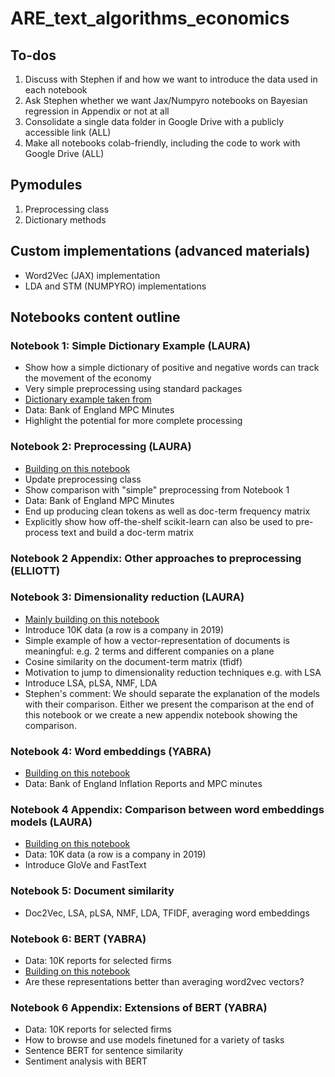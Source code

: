 # ARE_text_algorithms_economics

## To-dos
1. Discuss with Stephen if and how we want to introduce the data used in each notebook
2. Ask Stephen whether we want Jax/Numpyro notebooks on Bayesian regression in Appendix or not at all
3. Consolidate a single data folder in Google Drive with a publicly accessible link (ALL)
4. Make all notebooks colab-friendly, including the code to work with Google Drive (ALL)

## Pymodules

1. Preprocessing class
2. Dictionary methods

## Custom implementations (advanced materials)

- Word2Vec (JAX) implementation
- LDA and STM (NUMPYRO) implementations

## Notebooks content outline


### Notebook 1: Simple Dictionary Example (LAURA)
- Show how a simple dictionary of positive and negative words can track the movement of the economy
- Very simple preprocessing using standard packages
- [Dictionary example taken from](https://github.com/sekhansen/course_unstructured_data/blob/main/notebooks/preprocessing_notebook.ipynb) 
- Data: Bank of England MPC Minutes
- Highlight the potential for more complete processing

### Notebook 2: Preprocessing (LAURA)
- [Building on this notebook](https://github.com/sekhansen/mres_methods_course/blob/main/notebooks/preprocessing_notebook.ipynb)
- Update preprocessing class
- Show comparison with "simple" preprocessing from Notebook 1
- Data: Bank of England MPC Minutes
- End up producing clean tokens as well as doc-term frequency matrix
- Explicitly show how off-the-shelf scikit-learn can also be used to pre-process text and build a doc-term matrix

### Notebook 2 Appendix: Other approaches to preprocessing (ELLIOTT)

### Notebook 3: Dimensionality reduction (LAURA)
- [Mainly building on this notebook](https://github.com/llaurabat91/annual_review_project/blob/main/similarity_results.ipynb)
- Introduce 10K data (a row is a company in 2019)
- Simple example of how a vector-representation of documents is meaningful: e.g. 2 terms and different companies on a plane
- Cosine similarity on the document-term matrix (tfidf)
- Motivation to jump to dimensionality reduction techniques e.g. with LSA
- Introduce LSA, pLSA, NMF, LDA
- Stephen's comment: We should separate the explanation of the models with their comparison. Either we present the comparison at the end of this notebook or we create a new appendix notebook showing the comparison.

### Notebook 4: Word embeddings (YABRA)
- [Building on this notebook](https://github.com/yabramuvdi/imperial-workshop/blob/master/notebooks/word2vec_notebook.ipynb)
- Data: Bank of England Inflation Reports and MPC minutes

### Notebook 4 Appendix: Comparison between word embeddings models (LAURA)
- [Building on this notebook](https://github.com/llaurabat91/annual_review_project/blob/main/word_embeddings_last.ipynb)
- Data: 10K data (a row is a company in 2019)
- Introduce GloVe and FastText

### Notebook 5: Document similarity
- Doc2Vec, LSA, pLSA, NMF, LDA, TFIDF, averaging word embeddings

### Notebook 6: BERT (YABRA)
- Data: 10K reports for selected firms
- [Building on this notebook](https://github.com/sekhansen/mres_methods_course/blob/main/notebooks/bert_introduction.ipynb)
- Are these representations better than averaging word2vec vectors?

### Notebook 6 Appendix: Extensions of BERT (YABRA)
- Data: 10K reports for selected firms
- How to browse and use models finetuned for a variety of tasks
- Sentence BERT for sentence similarity
- Sentiment analysis with BERT
